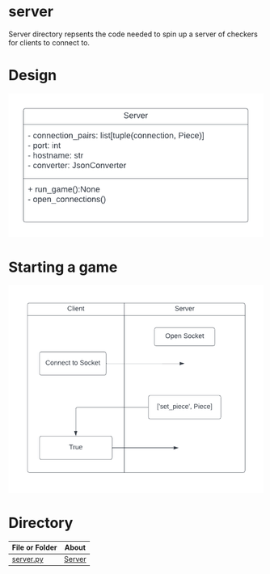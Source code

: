 # server

Server directory repsents the code needed to spin up a server of checkers 
for clients to connect to.

# Design

![Fig server_directory_design.png](./../../resources/UML_diagrams/server_directory_design.png)

# Starting a game

![](./resources/swimlane_diagrams/start_game_communication.png)

# Directory 
| File or Folder | About |
| ---            | ---   |
| [server.py](./server.py) | [Server](./server.py) |